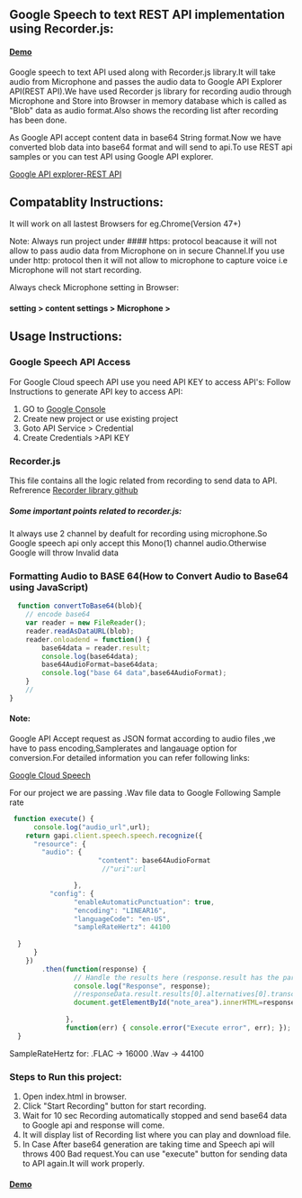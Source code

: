 ## Google Speech to text REST API implementation using Recorder.js:

#### [Demo](https://lifecoder123.github.io/Speech-to-Text-Converter/)

Google speech to text API used along with Recorder.js library.It will take audio from Microphone and passes the audio data to Google API Explorer API(REST API).We have used Recorder js library for recording audio through Microphone and Store into Browser in memory database which is called as "Blob" data as audio format.Also shows the recording list after recording has been done.

As Google API accept content data in base64 String format.Now we have converted blob data into base64 format and will send to api.To use REST api samples or you can test API using Google API explorer.

[Google API explorer-REST API](https://cloud.google.com/speech-to-text/docs/reference/rest/v1/speech/recognize)



## Compatablity Instructions:

It will work on all lastest Browsers for eg.Chrome(Version 47+)

Note: Always run project under #### https: protocol beacause it will not allow to pass audio data from Microphone on in secure
Channel.If you use under http: protocol then it will not allow to microphone to capture voice i.e Microphone will not start recording.

Always check Microphone setting in Browser:

#### setting > content settings > Microphone >


## Usage Instructions:

### Google Speech API Access
For Google Cloud speech API use you need API KEY to access API's: Follow Instructions to generate API key to access API:

1. GO to [Google Console](https://console.cloud.google.com/)
2. Create new project or use existing project
3. Goto API Service > Credential
4. Create Credentials >API KEY

### Recorder.js

This file contains all the logic related from recording to send data to API.
Refrerence [Recorder library github](https://github.com/mattdiamond/Recorderjs)

##### Some important points related to recorder.js:
It always use 2 channel by deafult for recording using microphone.So Google speech api only accept this Mono(1) channel audio.Otherwise Google will throw Invalid data

### Formatting Audio to BASE 64(How to Convert Audio to Base64 using JavaScript) 

```javascript
  function convertToBase64(blob){
    // encode base64
    var reader = new FileReader();
    reader.readAsDataURL(blob); 
    reader.onloadend = function() {
        base64data = reader.result;                
        console.log(base64data);
        base64AudioFormat=base64data;
        console.log("base 64 data",base64AudioFormat);
    }
    // 
}
```

#### Note:

Google API Accept request as JSON format according to audio files ,we have to pass encoding,Samplerates and langauage option
for conversion.For detailed information you can refer following links:

[Google Cloud Speech ](https://cloud.google.com/speech-to-text/docs/reference/rest/v1/speech)

For our project we are passing .Wav file data to Google Following Sample rate

```javascript
 function execute() {
      console.log("audio_url",url);
    return gapi.client.speech.speech.recognize({
      "resource": {
        "audio": {
                      "content": base64AudioFormat
                       //"uri":url

                },
          "config": {
                "enableAutomaticPunctuation": true,
                "encoding": "LINEAR16",
                "languageCode": "en-US",
                "sampleRateHertz": 44100
              
  }
      }
    })
        .then(function(response) {
                // Handle the results here (response.result has the parsed body).
                console.log("Response", response);
                //responseData.result.results[0].alternatives[0].transcript
                document.getElementById("note_area").innerHTML=response.result.results[0].alternatives[0].transcript + " "
              
              },
              function(err) { console.error("Execute error", err); });
  }
```
SampleRateHertz for:
.FLAC -> 16000
.Wav  -> 44100

### Steps to Run this project:

1. Open index.html in browser.
2. Click "Start Recording" button for start recording.
3. Wait for 10 sec Recording automatically stopped and send base64 data to Google api and response will come.
4. It will display list of Recording list where you can play and download file.
4. In Case After base64 generation are taking time and Speech api will throws 400 Bad request.You can use "execute" button for sending data to API again.It will work properly.


#### [Demo](https://lifecoder123.github.io/Speech-to-Text-Converter/)










